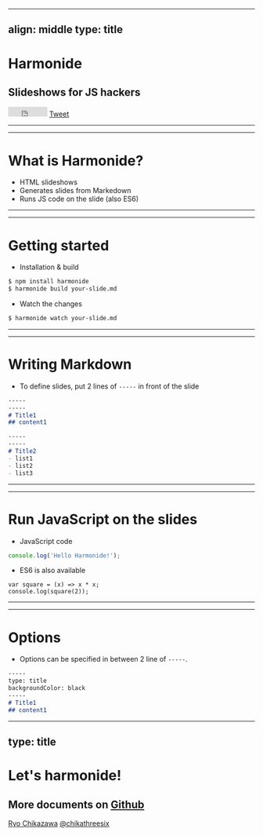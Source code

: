 -----
align: middle
type: title
-----

# Harmonide
## Slideshows for JS hackers

<iframe src="http://ghbtns.com/github-btn.html?user=chikathreesix&repo=harmonide&type=watch&count=true" allowtransparency="true" frameborder="0" scrolling="0" width="80" height="20" style="display: inline-block"></iframe>
<a href="https://twitter.com/share" class="twitter-share-button" data-url="http://harmonide.com" data-text="HTML slide for JS Hackers" data-via="chikathreesix">Tweet</a>
<script>!function(d,s,id){var js,fjs=d.getElementsByTagName(s)[0],p=/^http:/.test(d.location)?'http':'https';if(!d.getElementById(id)){js=d.createElement(s);js.id=id;js.src=p+'://platform.twitter.com/widgets.js';fjs.parentNode.insertBefore(js,fjs);}}(document, 'script', 'twitter-wjs');</script>


-----
-----

# What is Harmonide?
- HTML slideshows
- Generates slides from Markedown
- Runs JS code on the slide (also ES6)


-----
-----

# Getting started

- Installation & build

```sh
$ npm install harmonide
$ harmonide build your-slide.md
```

- Watch the changes

```sh
$ harmonide watch your-slide.md
```

-----
-----

# Writing Markdown

- To define slides, put 2 lines of `-----` in front of the slide

```md
-----
-----
# Title1
## content1

-----
-----
# Title2
- list1
- list2
- list3
```

-----
-----

# Run JavaScript on the slides

- JavaScript code

```js
console.log('Hello Harmonide!');
```

- ES6 is also available

```jses6
var square = (x) => x * x;
console.log(square(2));
```

-----
-----

# Options

- Options can be specified in between 2 line of `-----`.

```md
-----
type: title
backgroundColor: black
-----
# Title1
## content1
```

-----
type: title
-----

# Let's harmonide!

## More documents on [Github](https://github.com/chikathreesix/harmonide)

[Ryo Chikazawa](http://ryochikazawa.com) [@chikathreesix](https://twitter.com/chikathreesix)
